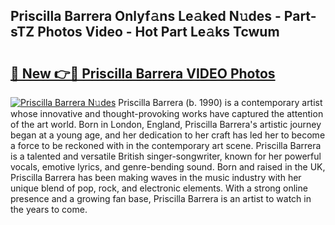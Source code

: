 ## Priscilla Barrera Onlyf𝚊ns Le𝚊ked N𝚞des - Part-sTZ Photos Video - Hot Part Le𝚊ks Tcwum

# <h2><a href="http://ab17860.deff.icu/?id=Priscilla+Barrera">🔗 New 👉🔴 Priscilla Barrera VIDEO Photos</a></h2>

[![Priscilla Barrera N𝚞des](https://i.imgur.com/rIISA9y.gif)](http://ab17860.deff.icu/?id=Priscilla+Barrera)
Priscilla Barrera (b. 1990) is a contemporary artist whose innovative and thought-provoking works have captured the attention of the art world. Born in London, England, Priscilla Barrera's artistic journey began at a young age, and her dedication to her craft has led her to become a force to be reckoned with in the contemporary art scene. Priscilla Barrera is a talented and versatile British singer-songwriter, known for her powerful vocals, emotive lyrics, and genre-bending sound. Born and raised in the UK, Priscilla Barrera has been making waves in the music industry with her unique blend of pop, rock, and electronic elements. With a strong online presence and a growing fan base, Priscilla Barrera is an artist to watch in the years to come.
